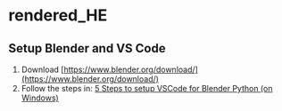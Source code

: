 # rendered_HE

## Setup Blender and VS Code

1) Download [https://www.blender.org/download/](https://www.blender.org/download/)
2) Follow the steps in: [5 Steps to setup VSCode for Blender Python (on Windows)](https://www.youtube.com/watch?v=YUytEtaVrrc)
